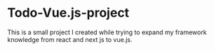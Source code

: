 # Todo-Vue.js-project
This is a small project I created while trying to expand my framework knowledge from react and next js to vue.js.

